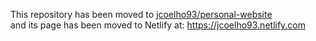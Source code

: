 This repository has been moved to [jcoelho93/personal-website](https://github.com/jcoelho93/personal-website)  
and its page has been moved to Netlify at: https://jcoelho93.netlify.com
